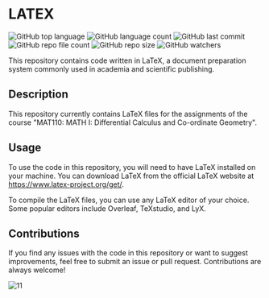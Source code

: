 # LATEX
![GitHub top language](https://img.shields.io/github/languages/top/shihabmuhtasim/LATEX?color=a8e4a0) 
![GitHub language count](https://img.shields.io/github/languages/count/shihabmuhtasim/LATEX?color=a8e4a0) 
![GitHub last commit](https://img.shields.io/github/last-commit/shihabmuhtasim/LATEX?color=a8e4a0) 
![GitHub repo file count](https://img.shields.io/github/directory-file-count/shihabmuhtasim/LATEX?color=a8e4a0)
![GitHub repo size](https://img.shields.io/github/repo-size/shihabmuhtasim/LATEX?color=a8e4a0)
![GitHub watchers](https://img.shields.io/github/watchers/shihabmuhtasim/LATEX?style=social)


This repository contains code written in LaTeX, a document preparation system commonly used in academia and scientific publishing. 

## Description

This repository currently contains LaTeX files for the assignments of the course "MAT110: MATH I: Differential Calculus and Co-ordinate Geometry". 

## Usage

To use the code in this repository, you will need to have LaTeX installed on your machine. You can download LaTeX from the official LaTeX website at https://www.latex-project.org/get/. 

To compile the LaTeX files, you can use any LaTeX editor of your choice. Some popular editors include Overleaf, TeXstudio, and LyX. 

## Contributions

If you find any issues with the code in this repository or want to suggest improvements, feel free to submit an issue or pull request. Contributions are always welcome! 


![11](https://user-images.githubusercontent.com/92597456/233435695-da4dc425-19bb-4835-b292-fcac0eaadd1e.png)
